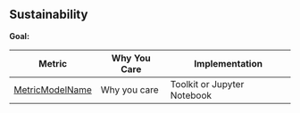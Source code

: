 ## Sustainability

**Goal:** 

| Metric | Why You Care | Implementation |
| --- | --- | -- |
| [MetricModelName](metric-model.md)| Why you care | Toolkit or Jupyter Notebook |

